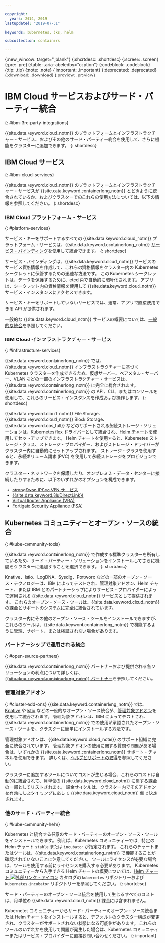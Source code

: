 ```yaml
---

copyright:
  years: 2014, 2019
lastupdated: "2019-07-31"

keywords: kubernetes, iks, helm

subcollection: containers

---
```


{:new_window: target="_blank"}
{:shortdesc: .shortdesc}
{:screen: .screen}
{:pre: .pre}
{:table: .aria-labeledby="caption"}
{:codeblock: .codeblock}
{:tip: .tip}
{:note: .note}
{:important: .important}
{:deprecated: .deprecated}
{:download: .download}
{:preview: .preview}


# IBM Cloud サービスおよびサード・パーティー統合
{: #ibm-3rd-party-integrations}

{{site.data.keyword.cloud_notm}} のプラットフォームとインフラストラクチャー・サービス、およびその他のサード・パーティー統合を使用して、さらに機能をクラスターに追加できます。
{: shortdesc}

## IBM Cloud サービス
{: #ibm-cloud-services}

{{site.data.keyword.cloud_notm}} のプラットフォームとインフラストラクチャー・サービスが {{site.data.keyword.containerlong_notm}} とどのように統合されているか、およびクラスターでのこれらの使用方法については、以下の情報を参照してください。
{: shortdesc}

### IBM Cloud プラットフォーム・サービス
{: #platform-services}

サービス・キーをサポートするすべての {{site.data.keyword.cloud_notm}} プラットフォーム・サービスは、{{site.data.keyword.containerlong_notm}} [サービス・バインディング](/docs/containers?topic=containers-service-binding)を使用して統合できます。
{: shortdesc}

サービス・バインディングは、{{site.data.keyword.cloud_notm}} サービスのサービス資格情報を作成して、これらの資格情報をクラスター内の Kubernetes シークレットに保管するための迅速な方法です。 この Kubernetes シークレットは、データを保護するために、etcd 内で自動的に暗号化されます。 アプリは、シークレット内の資格情報を使用して {{site.data.keyword.cloud_notm}} サービス・インスタンスにアクセスできます。

サービス・キーをサポートしていないサービスでは、通常、アプリで直接使用できる API が提供されます。

一般的な {{site.data.keyword.cloud_notm}} サービスの概要については、[一般的な統合](/docs/containers?topic=containers-supported_integrations#popular_services)を参照してください。

### IBM Cloud インフラストラクチャー・サービス
{: #infrastructure-services}

{{site.data.keyword.containerlong_notm}} では、{{site.data.keyword.cloud_notm}} インフラストラクチャーに基づく Kubernetes クラスターを作成できるため、仮想サーバー、ベアメタル・サーバー、VLAN などの一部のインフラストラクチャー・サービスは、{{site.data.keyword.containerlong_notm}} に完全に統合されます。 {{site.data.keyword.containerlong_notm}} の API、CLI、またはコンソールを使用して、これらのサービス・インスタンスを作成および操作します。
{: shortdesc}

{{site.data.keyword.cloud_notm}} File Storage、{{site.data.keyword.cloud_notm}} Block Storage、{{site.data.keyword.cos_full}} などのサポートされる永続ストレージ・ソリューションは、Kubernetes flex ドライバーとして統合され、[Helm チャート](/docs/containers?topic=containers-helm)を使用してセットアップできます。 Helm チャートを使用すると、Kubernetes ストレージ・クラス、ストレージ・プロバイダー、およびストレージ・ドライバーがクラスター内に自動的にセットアップされます。 ストレージ・クラスを使用すると、永続ボリューム請求 (PVC) を使用して永続ストレージをプロビジョンできます。

クラスター・ネットワークを保護したり、オンプレミス・データ・センターに接続したりするために、以下のいずれかのオプションを構成できます。
- [strongSwan IPSec VPN サービス](/docs/containers?topic=containers-vpn#vpn-setup)
- [{{site.data.keyword.BluDirectLink}}](/docs/infrastructure/direct-link?topic=direct-link-get-started-with-ibm-cloud-direct-link)
- [Virtual Router Appliance (VRA)](/docs/containers?topic=containers-vpn#vyatta)
- [Fortigate Security Appliance (FSA)](/docs/services/vmwaresolutions/services?topic=vmware-solutions-fsa_considerations)

## Kubernetes コミュニティーとオープン・ソースの統合
{: #kube-community-tools}

{{site.data.keyword.containerlong_notm}} で作成する標準クラスターを所有しているため、サード・パーティー・ソリューションをインストールしてさらに機能をクラスターに追加することを選択できます。
{: shortdesc}

Knative、Istio、LogDNA、Sysdig、Portworx などの一部のオープン・ソース・テクノロジーは、IBM によってテストされ、管理対象アドオン、Helm チャート、または IBM とのパートナーシップによりサービス・プロバイダーによって運用される {{site.data.keyword.cloud_notm}} サービスとして提供されます。 これらのオープン・ソース・ツールは、{{site.data.keyword.cloud_notm}} の課金とサポートのシステムに完全に統合されています。

クラスター内にその他のオープン・ソース・ツールをインストールできますが、これらのツールは、{{site.data.keyword.containerlong_notm}} で機能するように管理、サポート、または検証されない場合があります。

### パートナーシップで運用される統合
{: #open-source-partners}

{{site.data.keyword.containerlong_notm}} パートナーおよび提供される各ソリューションの利点について詳しくは、[{{site.data.keyword.containerlong_notm}} パートナー](/docs/containers?topic=containers-service-partners)を参照してください。

### 管理対象アドオン
{: #cluster-add-ons}
{{site.data.keyword.containerlong_notm}} では、[Knative](/docs/containers?topic=containers-serverless-apps-knative) や [Istio](/docs/containers?topic=containers-istio) などの一般的なオープン・ソース統合が、[管理対象アドオン](/docs/containers?topic=containers-managed-addons)を使用して統合されます。 管理対象アドオンは、IBM によってテストされ、{{site.data.keyword.containerlong_notm}} での使用が承認されたオープン・ソース・ツールを、クラスターに簡単にインストールする方法です。

管理対象アドオンは、{{site.data.keyword.cloud_notm}} のサポート組織に完全に統合されています。 管理対象アドオンの使用に関する質問や問題がある場合は、いずれかの {{site.data.keyword.containerlong_notm}} サポート・チャネルを使用できます。 詳しくは、[ヘルプとサポートの取得](/docs/containers?topic=containers-cs_troubleshoot_clusters#clusters_getting_help)を参照してください。

クラスターに追加するツールについてコストが生じる場合、これらのコストは自動的に統合されて、月単位の {{site.data.keyword.cloud_notm}} に関する課金の一部としてリストされます。 課金サイクルは、クラスター内でそのアドオンを有効にしたタイミングに応じて {{site.data.keyword.cloud_notm}} 側で決定されます。

### 他のサード・パーティー統合
{: #kube-community-helm}

Kubernetes と統合する任意のサード・パーティーのオープン・ソース・ツールをインストールできます。 例えば、Kubernetes コミュニティーでは、特定の Helm チャート `stable` または `incubator` が指定されます。 これらのチャートまたはツールは、{{site.data.keyword.containerlong_notm}} で機能することが確認されていないことに注意してください。 ツールにライセンスが必要な場合は、ツールを使用する前にライセンスを購入する必要があります。 Kubernetes コミュニティーから入手できる Helm チャートの概要については、[Helm チャート ![外部リンク・アイコン](../icons/launch-glyph.svg "外部リンク・アイコン")](https://cloud.ibm.com/kubernetes/solutions/helm-charts) カタログの `kubernetes` リポジトリーおよび `kubernetes-incubator` リポジトリーを参照してください。
{: shortdesc}

サード・パーティーのオープン・ソース統合を使用して生じるすべてのコストは、月単位の {{site.data.keyword.cloud_notm}} 課金には含まれません。

Kubernetes コミュニティーからサード・パーティーのオープン・ソース統合または Helm チャートをインストールすると、デフォルトのクラスター構成が変更され、クラスターがサポートされない状態になる可能性があります。 これらのツールのいずれかを使用して問題が発生した場合は、Kubernetes コミュニティーまたはサービス・プロバイダーに直接お問い合わせください。
{: important}

